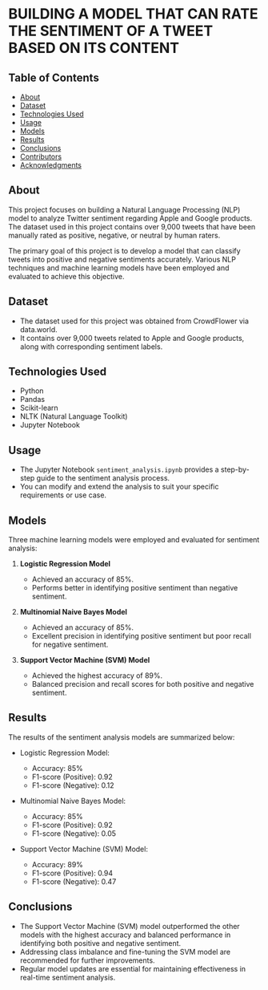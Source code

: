 
# BUILDING A MODEL THAT CAN RATE THE SENTIMENT OF A TWEET BASED ON ITS CONTENT


## Table of Contents

- [About](#about)
- [Dataset](#dataset)
- [Technologies Used](#technologies-used)
- [Usage](#usage)
- [Models](#models)
- [Results](#results)
- [Conclusions](#conclusions)
- [Contributors](#contributors)
- [Acknowledgments](#acknowledgments)

## About

This project focuses on building a Natural Language Processing (NLP) model to analyze Twitter sentiment regarding Apple and Google products. The dataset used in this project contains over 9,000 tweets that have been manually rated as positive, negative, or neutral by human raters.

The primary goal of this project is to develop a model that can classify tweets into positive and negative sentiments accurately. Various NLP techniques and machine learning models have been employed and evaluated to achieve this objective.

## Dataset

- The dataset used for this project was obtained from CrowdFlower via data.world.
- It contains over 9,000 tweets related to Apple and Google products, along with corresponding sentiment labels.

## Technologies Used

- Python
- Pandas
- Scikit-learn
- NLTK (Natural Language Toolkit)
- Jupyter Notebook


## Usage

- The Jupyter Notebook `sentiment_analysis.ipynb` provides a step-by-step guide to the sentiment analysis process.
- You can modify and extend the analysis to suit your specific requirements or use case.

## Models

Three machine learning models were employed and evaluated for sentiment analysis:

1. **Logistic Regression Model**
   - Achieved an accuracy of 85%.
   - Performs better in identifying positive sentiment than negative sentiment.

2. **Multinomial Naive Bayes Model**
   - Achieved an accuracy of 85%.
   - Excellent precision in identifying positive sentiment but poor recall for negative sentiment.

3. **Support Vector Machine (SVM) Model**
   - Achieved the highest accuracy of 89%.
   - Balanced precision and recall scores for both positive and negative sentiment.

## Results

The results of the sentiment analysis models are summarized below:

- Logistic Regression Model:
  - Accuracy: 85%
  - F1-score (Positive): 0.92
  - F1-score (Negative): 0.12

- Multinomial Naive Bayes Model:
  - Accuracy: 85%
  - F1-score (Positive): 0.92
  - F1-score (Negative): 0.05

- Support Vector Machine (SVM) Model:
  - Accuracy: 89%
  - F1-score (Positive): 0.94
  - F1-score (Negative): 0.47

## Conclusions

- The Support Vector Machine (SVM) model outperformed the other models with the highest accuracy and balanced performance in identifying both positive and negative sentiment.
- Addressing class imbalance and fine-tuning the SVM model are recommended for further improvements.
- Regular model updates are essential for maintaining effectiveness in real-time sentiment analysis.


